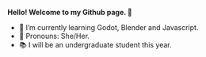 **Hello! Welcome to my Github page. 🤎**

- 🌱 I’m currently learning Godot, Blender and Javascript.
- 🎀 Pronouns: She/Her.
- 📚 I will be an undergraduate student this year.



<!--
**golden-fox07/golden-fox07** is a ✨ _special_ ✨ repository because its `README.md` (this file) appears on your GitHub profile.

Here are some ideas to get you started:

- 🔭 I’m currently working on ...
- 🌱 I’m currently learning ...
- 👯 I’m looking to collaborate on ...
- 🤔 I’m looking for help with ...
- 💬 Ask me about ...
- 📫 How to reach me: ...
- 😄 Pronouns: ...
- ⚡ Fun fact: ...
- 📚 I'm a undergraduate student.
- 💻 I'm majoring in computer science.
-->
